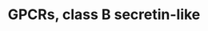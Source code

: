 ---
annotations:
- id: PW:0000125
  parent: signaling pathway
  type: Pathway Ontology
  value: G protein mediated signaling pathway
authors:
- 169.230.77.174
- MaintBot
- Christine Chichester
- Eweitz
description: ''
last-edited: 2021-05-16
organisms:
- Rattus norvegicus
redirect_from:
- /index.php/Pathway:WP378
- /instance/WP378
- /instance/WP378_rr116971
revision: r116971
schema-jsonld:
- '@context': https://schema.org/
  '@id': https://wikipathways.github.io/pathways/WP378.html
  '@type': Dataset
  creator:
    '@type': Organization
    name: WikiPathways
  description: ''
  keywords:
  - Adcyap1r1
  - Calcr
  - Calcrl
  - Cd97
  - Crhr1
  - Crhr2
  - Eltd1
  - Emr1
  - Gcgr
  - Ghrhr
  - Gipr
  - Glp1r
  - Glp2r
  - Gpr64
  - Lphn1
  - Lphn2
  - Lphn3
  - Pth2r
  - Pthr1
  - Sctr
  - VIPR1
  - Vipr2
  license: CC0
  name: GPCRs, class B secretin-like
seo: CreativeWork
title: GPCRs, class B secretin-like
wpid: WP378
---